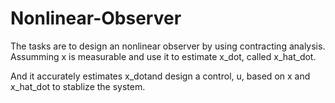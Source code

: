 # Nonlinear-Observer

The tasks are to design an nonlinear observer by using contracting analysis.
Assumming x is measurable and use it to estimate x_dot, called x_hat_dot.

And it accurately estimates x_dotand design a control, u, based on x and x_hat_dot
to stablize the system.
 
